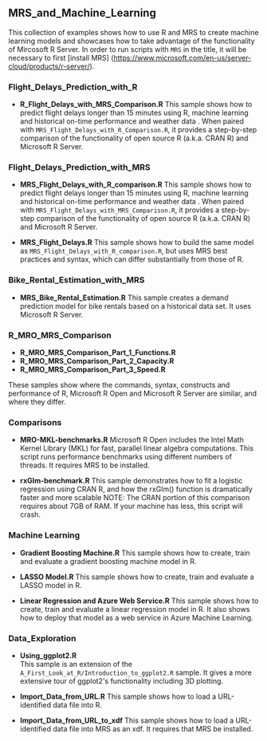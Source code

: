 ## MRS_and_Machine_Learning
This collection of examples shows how to use R and MRS to create 
machine learning models and showcases how to take advantage of the
functionality of Mircosoft R Server. In order to run scripts with 
`MRS` in the title, it will be necessary to first [install MRS]
(https://www.microsoft.com/en-us/server-cloud/products/r-server/). 

### Flight_Delays_Prediction_with_R 

* **R_Flight_Delays_with_MRS_Comparison.R**
This sample shows how to predict flight delays longer than 15 minutes using R, machine learning
and historical on-time performance and weather data . 
When paired with `MRS_Flight_Delays_with_R_Comparison.R`, it provides a step-by-step comparison 
of the functionality of open source R (a.k.a. CRAN R) and Microsoft R Server. 

### Flight_Delays_Prediction_with_MRS

* **MRS_Flight_Delays_with_R_comparison.R**
This sample shows how to predict flight delays longer than 15 minutes using R, machine learning
and historical on-time performance and weather data . 
When paired with `MRS_Flight_Delays_with_MRS_Comparison.R`, it provides a step-by-step comparison 
of the functionality of open source R (a.k.a. CRAN R) and Microsoft R Server. 

* **MRS_Flight_Delays.R**
This sample shows how to build the same model as `MRS_Flight_Delays_with_R_comparison.R`, but 
uses MRS best practices and syntax, which can differ substantially from those of R.
  
### Bike_Rental_Estimation_with_MRS

* **MRS_Bike_Rental_Estimation.R** 
  This sample creates a demand prediction model for bike rentals based on a historical data set.
  It uses Microsoft R Server.

### R_MRO_MRS_Comparison

* **R_MRO_MRS_Comparison_Part_1_Functions.R**
* **R_MRO_MRS_Comparison_Part_2_Capacity.R**
* **R_MRO_MRS_Comparison_Part_3_Speed.R**

These samples show where the commands, syntax, constructs and performance of 
R, Microsoft R Open and Microsoft R Server are similar, and where they differ.
 
### Comparisons

* **MRO-MKL-benchmarks.R** 
Microsoft R Open includes the Intel Math Kernel Library (MKL) 
for fast, parallel linear algebra 
computations. This script runs performance benchmarks using different 
numbers of threads. It requires MRS to be installed.

* **rxGlm-benchmark.R**
This sample demonstrates how to fit a logistic regression using CRAN R,
and how the rxGlm() function is dramatically faster and more scalable
NOTE: The CRAN portion of this comparison requires about 7GB of RAM.
If your machine has less, this script will crash.
  
### Machine Learning  
  
* **Gradient Boosting Machine.R**
This sample shows how to create, train and evaluate
a gradient boosting machine model in R.

* **LASSO Model.R**
This sample shows how to create, train and evaluate
a LASSO model in R.

* **Linear Regression and Azure Web Service.R**
This sample shows how to create, train and evaluate
a linear regression model in R. It also shows how to deploy 
that model as a web service in Azure Machine Learning.

### Data_Exploration
  
* **Using_ggplot2.R**  
This sample is an extension of the `A_First_Look_at_R/Introduction_to_ggplot2.R` sample.
It gives a more extensive tour of ggplot2's functionality including 3D plotting.

* **Import_Data_from_URL.R**
This sample shows how to load a URL-identified data file into R.

* **Import_Data_from_URL_to_xdf**
This sample shows how to load a URL-identified data file into MRS as an xdf.
It requires that MRS be installed.
